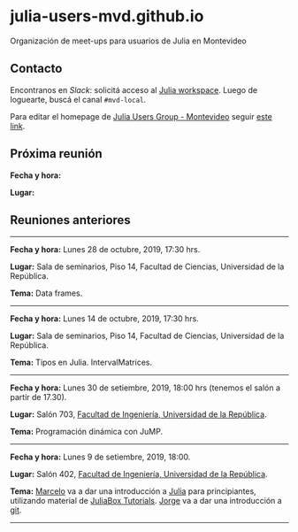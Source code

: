 # julia-users-mvd.github.io

Organización de meet-ups para usuarios de Julia en Montevideo

## Contacto

Encontranos en *Slack*: solicitá acceso al [Julia workspace](https://slackinvite.julialang.org/). Luego de loguearte, buscá el canal `#mvd-local`. 

Para editar el homepage de [Julia Users Group - Montevideo](https://julia-users-mvd.github.io/) seguir [este link](https://github.com/julia-users-mvd/julia-users-mvd.github.io).

## Próxima reunión

**Fecha y hora:**

**Lugar:** 

## Reuniones anteriores

---


**Fecha y hora:** Lunes 28 de octubre, 2019, 17:30 hrs.

**Lugar:** Sala de seminarios, Piso 14, Facultad de Ciencias, Universidad de la República.

**Tema:** Data frames.

---

**Fecha y hora:** Lunes 14 de octubre, 2019, 17:30 hrs.

**Lugar:** Sala de seminarios, Piso 14, Facultad de Ciencias, Universidad de la República.

**Tema:** Tipos en Julia. IntervalMatrices.

---

**Fecha y hora:** Lunes 30 de setiembre, 2019, 18:00 hrs (tenemos el salón a partir de 17.30).

**Lugar:** Salón 703, [Facultad de Ingeniería, Universidad de la República](https://goo.gl/maps/ZDjfxe8MNFjoA9ZL9).

**Tema:** Programación dinámica con JuMP.

---

**Fecha y hora:** Lunes 9 de setiembre, 2019, 18:00.

**Lugar:** Salón 402, [Facultad de Ingeniería, Universidad de la República](https://goo.gl/maps/ZDjfxe8MNFjoA9ZL9).

**Tema:** [Marcelo](http://github.com/mforets) va a dar una introducción a [Julia](http://julialang.org) para principiantes, utilizando material de [JuliaBox Tutorials](https://github.com/JuliaComputing/JuliaBoxTutorials/tree/master/introductory-tutorials/intro-to-julia). [Jorge](http://github.com/jorgepz) va a dar una introducción a [git](https://es.wikipedia.org/wiki/Git).

---
